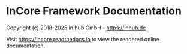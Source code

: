 InCore Framework Documentation
==============================

Copyright (c) 2018-2025 in.hub GmbH - https://inhub.de

Visit https://incore.readthedocs.io to view the rendered online documentation.
